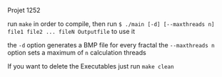Projet 1252


run `make` in order to compile,
then run `$ ./main [-d] [--maxthreads n] file1 file2 ... fileN Outputfile` to use it

the `-d` option generates a BMP file for every fractal
the `--maxthreads n` option sets a maximum of `n` calculation threads

If you want to delete the Executables just run `make clean`
